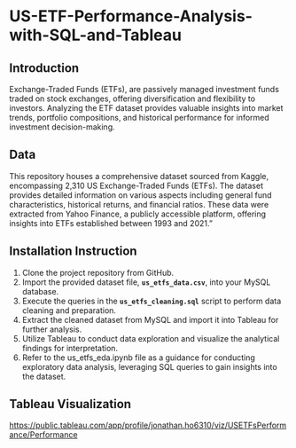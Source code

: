 # US-ETF-Performance-Analysis-with-SQL-and-Tableau

## Introduction

Exchange-Traded Funds (ETFs), are passively managed investment funds traded on stock exchanges, offering diversification and flexibility to investors. Analyzing the ETF dataset provides valuable insights into market trends, portfolio compositions, and historical performance for informed investment decision-making.

## Data

This repository houses a comprehensive dataset sourced from Kaggle, encompassing 2,310 US Exchange-Traded Funds (ETFs). The dataset provides detailed information on various aspects including general fund characteristics, historical returns, and financial ratios. These data were extracted from Yahoo Finance, a publicly accessible platform, offering insights into ETFs established between 1993 and 2021.”

## Installation Instruction

1. Clone the project repository from GitHub.
2. Import the provided dataset file, **`us_etfs_data.csv`**, into your MySQL database.
3. Execute the queries in the **`us_etfs_cleaning.sql`** script to perform data cleaning and preparation.
4. Extract the cleaned dataset from MySQL and import it into Tableau for further analysis.
5. Utilize Tableau to conduct data exploration and visualize the analytical findings for interpretation.
6. Refer to the us_etfs_eda.ipynb file as a guidance for conducting exploratory data analysis, leveraging SQL queries to gain insights into the dataset.

## Tableau Visualization

https://public.tableau.com/app/profile/jonathan.ho6310/viz/USETFsPerformance/Performance
